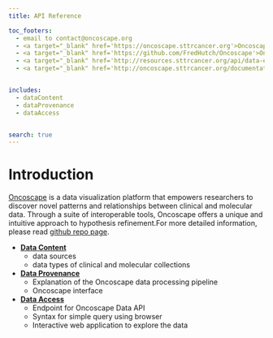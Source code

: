 ```yaml
---
title: API Reference

toc_footers:
  - email to contact@oncoscape.org
  - <a target="_blank" href='https://oncoscape.sttrcancer.org'>Oncoscape</a>
  - <a target="_blank" href='https://github.com/FredHutch/Oncoscape'>Oncoscape Github Site</a>
  - <a target="_blank" href='http://resources.sttrcancer.org/api/data-explorer/'>Oncoscape Data API Explorer</a>
  - <a target="_blank" href='http://oncoscape.sttrcancer.org/documentation/'>Oncoscape Tool Documentation</a>


includes:
  - dataContent
  - dataProvenance
  - dataAccess


search: true
---
```


# Introduction

<a target="_blank" href='https://oncoscape.sttrcancer.org/#/'>Oncoscape</a> is a data visualization platform that empowers researchers to discover novel patterns and relationships between clinical and molecular data. Through a suite of interoperable tools, Oncoscape offers a unique and intuitive approach to hypothesis refinement.For more detailed information, please read <a target="_blank" href='https://github.com/FredHutch/Oncoscape'>github repo page</a>.

* <a href='#data-content'>**Data Content**</a>
  * data sources
  * data types of clinical and molecular collections
* <a href='#data-provenance'>**Data Provenance**</a>
  * Explanation of the Oncoscape data processing pipeline
  * Oncoscape interface
* <a href='#data-access'>**Data Access**</a>
  * Endpoint for Oncoscape Data API
  * Syntax for simple query using browser
  * Interactive web application to explore the data



